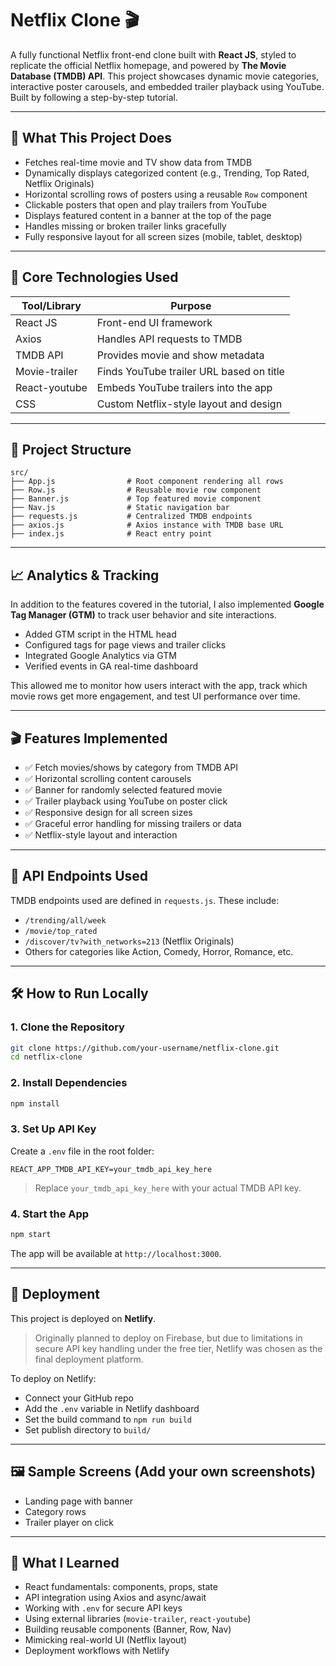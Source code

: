 # Netflix Clone 🎬

A fully functional Netflix front-end clone built with **React JS**, styled to replicate the official Netflix homepage, and powered by **The Movie Database (TMDB) API**. This project showcases dynamic movie categories, interactive poster carousels, and embedded trailer playback using YouTube. Built by following a step-by-step tutorial.

---

## 📌 What This Project Does

- Fetches real-time movie and TV show data from TMDB
- Dynamically displays categorized content (e.g., Trending, Top Rated, Netflix Originals)
- Horizontal scrolling rows of posters using a reusable `Row` component
- Clickable posters that open and play trailers from YouTube
- Displays featured content in a banner at the top of the page
- Handles missing or broken trailer links gracefully
- Fully responsive layout for all screen sizes (mobile, tablet, desktop)

---

## 🧱 Core Technologies Used

| Tool/Library  | Purpose                                  |
| ------------- | ---------------------------------------- |
| React JS      | Front-end UI framework                   |
| Axios         | Handles API requests to TMDB             |
| TMDB API      | Provides movie and show metadata         |
| Movie-trailer | Finds YouTube trailer URL based on title |
| React-youtube | Embeds YouTube trailers into the app     |
| CSS           | Custom Netflix-style layout and design   |

---

## 📂 Project Structure

```
src/
├── App.js                # Root component rendering all rows
├── Row.js                # Reusable movie row component
├── Banner.js             # Top featured movie component
├── Nav.js                # Static navigation bar
├── requests.js           # Centralized TMDB endpoints
├── axios.js              # Axios instance with TMDB base URL
├── index.js              # React entry point
```

---

## 📈 Analytics & Tracking

In addition to the features covered in the tutorial, I also implemented **Google Tag Manager (GTM)** to track user behavior and site interactions.

- Added GTM script in the HTML head
- Configured tags for page views and trailer clicks
- Integrated Google Analytics via GTM
- Verified events in GA real-time dashboard

This allowed me to monitor how users interact with the app, track which movie rows get more engagement, and test UI performance over time.

---

## 🎬 Features Implemented

- ✅ Fetch movies/shows by category from TMDB API
- ✅ Horizontal scrolling content carousels
- ✅ Banner for randomly selected featured movie
- ✅ Trailer playback using YouTube on poster click
- ✅ Responsive design for all screen sizes
- ✅ Graceful error handling for missing trailers or data
- ✅ Netflix-style layout and interaction

---

## 🧪 API Endpoints Used

TMDB endpoints used are defined in `requests.js`. These include:

- `/trending/all/week`
- `/movie/top_rated`
- `/discover/tv?with_networks=213` (Netflix Originals)
- Others for categories like Action, Comedy, Horror, Romance, etc.

---

## 🛠 How to Run Locally

### 1. Clone the Repository

```bash
git clone https://github.com/your-username/netflix-clone.git
cd netflix-clone
```

### 2. Install Dependencies

```bash
npm install
```

### 3. Set Up API Key

Create a `.env` file in the root folder:

```env
REACT_APP_TMDB_API_KEY=your_tmdb_api_key_here
```

> Replace `your_tmdb_api_key_here` with your actual TMDB API key.

### 4. Start the App

```bash
npm start
```

The app will be available at `http://localhost:3000`.

---

## 🚀 Deployment

This project is deployed on **Netlify**.

> Originally planned to deploy on Firebase, but due to limitations in secure API key handling under the free tier, Netlify was chosen as the final deployment platform.

To deploy on Netlify:

- Connect your GitHub repo
- Add the `.env` variable in Netlify dashboard
- Set the build command to `npm run build`
- Set publish directory to `build/`

---

## 🖼 Sample Screens (Add your own screenshots)

- Landing page with banner
- Category rows
- Trailer player on click

---

## 🧠 What I Learned

- React fundamentals: components, props, state
- API integration using Axios and async/await
- Working with `.env` for secure API keys
- Using external libraries (`movie-trailer`, `react-youtube`)
- Building reusable components (Banner, Row, Nav)
- Mimicking real-world UI (Netflix layout)
- Deployment workflows with Netlify
